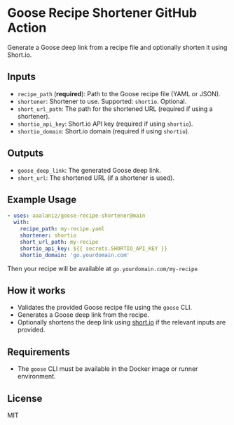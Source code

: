 # Goose Recipe Shortener GitHub Action

Generate a Goose deep link from a recipe file and optionally shorten it using Short.io.

## Inputs
- `recipe_path` (**required**): Path to the Goose recipe file (YAML or JSON).
- `shortener`: Shortener to use. Supported: `shortio`. Optional.
- `short_url_path`: The path for the shortened URL (required if using a shortener).
- `shortio_api_key`: Short.io API key (required if using `shortio`).
- `shortio_domain`: Short.io domain (required if using `shortio`).

## Outputs
- `goose_deep_link`: The generated Goose deep link.
- `short_url`: The shortened URL (if a shortener is used).

## Example Usage
```yaml
- uses: aaalaniz/goose-recipe-shortener@main
  with:
    recipe_path: my-recipe.yaml
    shortener: shortio
    short_url_path: my-recipe
    shortio_api_key: ${{ secrets.SHORTIO_API_KEY }}
    shortio_domain: 'go.yourdomain.com'
```

Then your recipe will be available at `go.yourdomain.com/my-recipe`

## How it works
- Validates the provided Goose recipe file using the `goose` CLI.
- Generates a Goose deep link from the recipe.
- Optionally shortens the deep link using [short.io](https://short.io/) if the relevant inputs are provided.

## Requirements
- The `goose` CLI must be available in the Docker image or runner environment.

## License
MIT 

